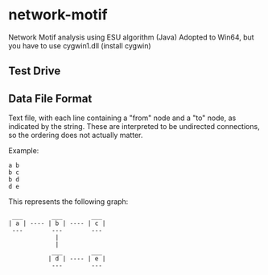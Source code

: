 network-motif 
=============

Network Motif analysis using ESU algorithm (Java)
Adopted to Win64, but you have to use cygwin1.dll (install cygwin)

## Test Drive



## Data File Format

Text file, with each line containing a "from" node and a "to" node, as indicated by the string. These are interpreted to be undirected connections, so the ordering does not actually matter.

Example:

```
a b
b c
b d
d e
```

This represents the following graph:

```
 ___        ___        ___
| a | ---- | b | ---- | c |
 ---        ---        ---
             |
             |
            ___        ___
           | d | ---- | e |
            ---        ---
```
